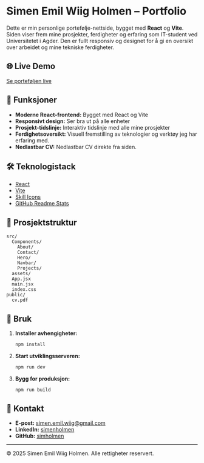 # Simen Emil Wiig Holmen – Portfolio

Dette er min personlige portefølje-nettside, bygget med **React** og **Vite**. Siden viser frem mine prosjekter, ferdigheter og erfaring som IT-student ved Universitetet i Agder. Den er fullt responsiv og designet for å gi en oversikt over arbeidet og mine tekniske ferdigheter.

## 🌐 Live Demo

[Se porteføljen live](https://portfolioreact-gxg203a32-simholmens-projects.vercel.app)

## 🚀 Funksjoner

- **Moderne React-frontend:** Bygget med React og Vite
- **Responsivt design:** Ser bra ut på alle enheter
- **Prosjekt-tidslinje:** Interaktiv tidslinje med alle mine prosjekter
- **Ferdighetsoversikt:** Visuell fremstilling av teknologier og verktøy jeg har erfaring med.
- **Nedlastbar CV:** Nedlastbar CV direkte fra siden.

## 🛠️ Teknologistack

- [React](https://react.dev/)
- [Vite](https://vitejs.dev/)
- [Skill Icons](https://skillicons.dev/)
- [GitHub Readme Stats](https://github.com/anuraghazra/github-readme-stats)

## 📂 Prosjektstruktur

```
src/
  Components/
    About/
    Contact/
    Hero/
    Navbar/
    Projects/
  assets/
  App.jsx
  main.jsx
  index.css
public/
  cv.pdf
```

## 📝 Bruk

1. **Installer avhengigheter:**
   ```bash
   npm install
   ```
2. **Start utviklingsserveren:**
   ```bash
   npm run dev
   ```
3. **Bygg for produksjon:**
   ```bash
   npm run build
   ```

## 📧 Kontakt

- **E-post:** simen.emil.wiig@gmail.com
- **LinkedIn:** [simenholmen](https://www.linkedin.com/in/simenholmen/)
- **GitHub:** [simholmen](https://github.com/simholmen)

---

© 2025 Simen Emil Wiig Holmen. Alle rettigheter reservert.
